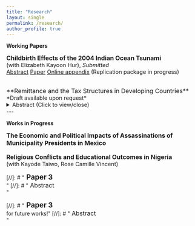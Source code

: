 ```yaml
---
title: "Research"
layout: single
permalink: /research/
author_profile: true
---
```


**Working Papers**

<span style="font-size:12pt;"> **Childbirth Effects of the 2004 Indian Ocean Tsunami**</span><br>
<span style="font-size:11pt;"> (with Elizabeth Kayoon Hur), *Submitted* </span><br>
<span style="font-size:11pt;"> <a href="https://seunghunlee918.github.io/research/" onclick="visib('abs_indonesia')">Abstract</a> [Paper](https://seunghunlee918.github.io/research/Tsunami_Indonesia_dsp_0416.pdf)  [Online appendix](https://seunghunlee918.github.io/research/Tsunami_Indonesia_dsp_onlineappendix.pdf) (Replication package in progress)</span>
    <div id="abs_indonesia" style="display: none;">
    <p style="font-size:11pt;"> This paper evaluates the effect of the in utero exposure to the 2004 Indian Ocean Tsunami on short-term childbirth outcomes in Indonesia. Exploiting variation in damage intensities across locations and the timing of exposure, we find that the probability of successful pregnancies drops by 5.9 pp, while miscarriages increase by 5.5 pp. However, this does not vary by intensity of exposure across locations. Our results suggest the importance of considering fetal loss in developing countries and highlight that facilitating household investment in health through various policies may mitigate negative birth effects in the aftermath of natural disasters.</p>    
    </div>


<br>
<span style="font-size:12pt;"> **Remittance and the Tax Structures in Developing Countries**</span><br>
<span style="font-size:11pt;"> *Draft available upon request* </span><br>

<details>
    <summary style  ="font-size:11pt;"> Abstract (Click to view/close) </summary>
    <p style="font-size:11pt;"> Despite the increasing flow of remittances in volume and proportion, particularly among the developing countries, their role in determining the state’s capacity to collect taxes has received little attention. This paper explores the link between remittances and various tax revenue categories using country-level data. Two-way panel regressions suggest that a 1 pp increase in inflow of remittances explains a 0.12 pp rise in consumption tax revenues. The same estimate derived from IV methods proxying for migrant network strength and openness of borders increases to 0.9 pp. Decomposing this result reveals that increase in household consumption expenditure explains all of the statistical association, not the efficient tax-collecting mechanism such as VAT. Subsample regressions by income category suggests that the association between remittances and consumption tax revenue is stronger in countries with lower income.</p>
</details>
---

**Works in Progress**

<span style="font-size:12pt;"> **The Economic and Political Impacts of Assassinations of Municipality Presidents in Mexico**</span><br>
<br>
<span style="font-size:12pt;"> **Religious Conflicts and Educational Outcomes in Nigeria**</span><br>
<span style="font-size:11pt;"> (with Kayode Taiwo, Rose Camille Vincent) </span><br>

[//]: # "<span style="font-size:14pt;"> **Paper 3**</span><br>"
[//]: # "<span style="font-size:12pt;"> Abstract</span><br>"









[//]: # "<span style="font-size:14pt;"> **Paper 3**</span><br>  for future works!" 
[//]: # "<span style="font-size:12pt;"> Abstract</span><br>"
